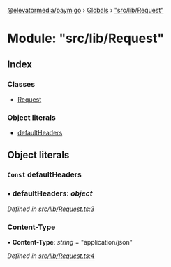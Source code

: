 [@elevatormedia/paymigo](../README.md) › [Globals](../globals.md) › ["src/lib/Request"](_src_lib_request_.md)

# Module: "src/lib/Request"

## Index

### Classes

-   [Request](../classes/_src_lib_request_.request.md)

### Object literals

-   [defaultHeaders](_src_lib_request_.md#const-defaultheaders)

## Object literals

### `Const` defaultHeaders

### ▪ **defaultHeaders**: _object_

_Defined in [src/lib/Request.ts:3](https://github.com/ELEVATORmedia/paymigo/blob/7be1a84/src/lib/Request.ts#L3)_

### Content-Type

• **Content-Type**: _string_ = "application/json"

_Defined in [src/lib/Request.ts:4](https://github.com/ELEVATORmedia/paymigo/blob/7be1a84/src/lib/Request.ts#L4)_
